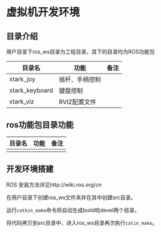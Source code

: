 # 虚拟机开发环境

## 目录介绍

用户目录下ros_ws目录为工程目录，其下的目录均为ROS功能包

| 目录名         | 功能           | 备注 |
| -------------- | -------------- | ---- |
| xtark_joy      | 摇杆、手柄控制 |      |
| xtark_keyboard | 键盘控制       |      |
| xtark_viz      | RVIZ配置文件   |      |

## ros功能包目录功能

| 目录名 | 功能 | 备注 |
| ------ | ---- | ---- |
|        |      |      |



## 开发环境搭建

ROS 安装方法详见http://wiki.ros.org/cn

在用户目录下创建ros_ws文件夹并在其中创建src目录。

运行`catkin_make`命令将自动生成build哈devel两个目录。

将代码拷贝到src目录中，进入ros_ws目录再次执行`catin_make`。


